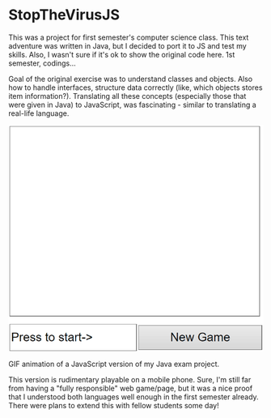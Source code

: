# StopTheVirusJS
This was a project for first semester's computer science class. This text adventure was written in Java, but I decided to port it to JS and test my skills. Also, I wasn't sure if it's ok to show the original code here. 1st semester, codings...

Goal of the original exercise was to understand classes and objects. Also how to handle interfaces, structure data correctly (like, which objects stores item information?). Translating all these concepts (especially those that were given in Java) to JavaScript, was fascinating - similar to translating a real-life language.

<img src="StopTheVirusJS_show.gif" alt="GIF animation of a JavaScript version of my Java exam project.">

GIF animation of a JavaScript version of my Java exam project.

This version is rudimentary playable on a mobile phone. Sure, I'm still far from having a "fully responsible" web game/page, but it was a nice proof that I understood both languages well enough in the first semester already. There were plans to extend this with fellow students some day!
